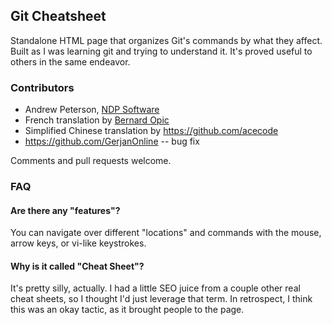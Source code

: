 ## Git Cheatsheet

Standalone HTML page that organizes Git's commands by what they affect.
Built as I was learning git and trying to understand it. It's proved useful
to others in the same endeavor.


### Contributors

* Andrew Peterson, <a href="http://ndpsoftware.com">NDP Software</a>
* French translation by <a href="http://blogs.media-tips.com/bernard.opic/">Bernard Opic</a>
* Simplified Chinese translation by https://github.com/acecode
* https://github.com/GerjanOnline -- bug fix

Comments and pull requests welcome.

### FAQ

#### Are there any "features"?

You can navigate over different "locations" and commands with the mouse, arrow keys, or vi-like keystrokes.

#### Why is it called "Cheat Sheet"?

It's pretty silly, actually. I had a little SEO juice from a couple other real cheat sheets,
so I thought I'd just leverage that term. In retrospect, I think this was an
okay tactic, as it brought people to the page.
